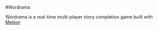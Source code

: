 #Wordrama

Wordrama is a real-time multi-player story completion game built with [Meteor](http://meteor.com)
